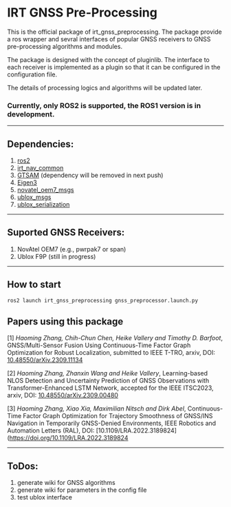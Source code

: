 # IRT GNSS Pre-Processing

This is the official package of irt_gnss_preprocessing. The package provide a ros wrapper and sevral interfaces of popular GNSS receivers to GNSS pre-processing algorithms and modules. 

The package is designed with the concept of pluginlib. The interface to each receiver is implemented as a plugin so that it can be configured in the configuration file. 

The details of processing logics and algorithms will be updated later. 

### Currently, only ROS2 is supported, the ROS1 version is in development.

---

## Dependencies:
1. [ros2](https://docs.ros.org/en/rolling/Installation.html)
2. [irt_nav_common](https://github.com/rwth-irt/irt_nav_common)
3. [GTSAM](https://github.com/borglab/gtsam) (dependency will be removed in next push)
4. [Eigen3](https://eigen.tuxfamily.org/)
5. [novatel_oem7_msgs](https://github.com/rwth-irt/novatel_oem7_driver)
6. [ublox_msgs](https://github.com/rwth-irt/ublox)
7. [ublox_serialization](https://github.com/rwth-irt/ublox)

---

## Suported GNSS Receivers:
1. NovAtel OEM7 (e.g., pwrpak7 or span)
2. Ublox F9P (still in progress)

---

## How to start
```
ros2 launch irt_gnss_preprocessing gnss_preprocessor.launch.py 
```

## Papers using this package 
[1] *Haoming Zhang, Chih-Chun Chen, Heike Vallery and Timothy D. Barfoot*, GNSS/Multi-Sensor Fusion Using Continuous-Time Factor Graph Optimization for Robust Localization, submitted to IEEE T-TRO, arxiv, DOI: [10.48550/arXiv.2309.11134](https://doi.org/10.48550/arXiv.2309.11134)

[2] *Haoming Zhang, Zhanxin Wang and Heike Vallery*, Learning-based NLOS Detection and Uncertainty Prediction of GNSS Observations with Transformer-Enhanced LSTM Network, accepted for the IEEE ITSC2023, arxiv, DOI: [10.48550/arXiv.2309.00480](https://doi.org/10.48550/arXiv.2309.00480)

[3] *Haoming Zhang, Xiao Xia, Maximilian Nitsch and Dirk Abel*, Continuous-Time Factor Graph Optimization for Trajectory Smoothness of GNSS/INS Navigation in Temporarily GNSS-Denied Environments, IEEE Robotics and Automation Letters (RAL), DOI: [10.1109/LRA.2022.3189824](https://doi.org/10.1109/LRA.2022.3189824


---

## ToDos:
1. generate wiki for GNSS algorithms
2. generate wiki for parameters in the config file
3. test ublox interface